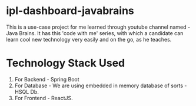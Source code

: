 # ipl-dashboard-javabrains
This is a use-case project for me learned through youtube channel named - Java Brains. It has this 'code with me' series, with which a candidate can learn cool new technology very easily and on the go, as he teaches.


# Technology Stack Used 
1. For Backend - Spring Boot
2. For Database - We are using embedded in memory database of sorts - HSQL Db.
3. For Frontend - ReactJS.
